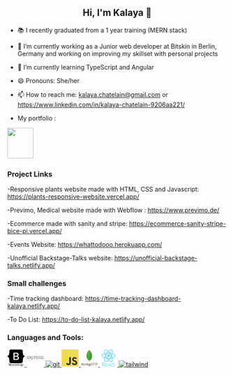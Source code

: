<h2 align="center">Hi, I'm  Kalaya 👋</h2>

<!--
**Kaalaayaa/Kaalaayaa** is a ✨ _special_ ✨ repository because its `README.md` (this file) appears on your GitHub profile.

Here are some ideas to get you started:

- 🔭 I’m currently working on ...
- 🌱 I’m currently learning ...
- 👯 I’m looking to collaborate on ...
- 🤔 I’m looking for help with ...
- 💬 Ask me about ...
- 📫 How to reach me: ...
- 😄 Pronouns: ...
- ⚡ Fun fact: ...
-->


- 📚 I recently graduated from a 1 year training (MERN stack)

- 🔭 I’m currently working as a Junior web developer at Bitskin in Berlin, Germany and working on improving my skillset with personal projects

- 🌱 I’m currently learning TypeScript and Angular

- 😄 Pronouns: She/her

- 📫 How to reach me: kalaya.chatelain@gmail.com or https://www.linkedin.com/in/kalaya-chatelain-9206aa221/

- My portfolio : 

 <img src="https://media2.giphy.com/media/QssGEmpkyEOhBCb7e1/giphy.gif?cid=ecf05e47pkkpxlegs44r1fbegu74ltscfjtpltyxb5in7i29&rid=giphy.gif&ct=s" width="60" height ="70">

### Project Links

-Responsive plants website made with HTML, CSS and Javascript: https://plants-responsive-website.vercel.app/

-Previmo, Medical website made with Webflow : https://www.previmo.de/

-Ecommerce made with sanity and stripe: https://ecommerce-sanity-stripe-bice-pi.vercel.app/

-Events Website: https://whattodooo.herokuapp.com/

-Unofficial Backstage-Talks website: https://unofficial-backstage-talks.netlify.app/


### Small challenges

-Time tracking dashboard: https://time-tracking-dashboard-kalaya.netlify.app/

-To Do List: https://to-do-list-kalaya.netlify.app/


### Languages and Tools:

<p align="left"> <a href="https://getbootstrap.com" target="_blank"> <img src="https://raw.githubusercontent.com/devicons/devicon/master/icons/bootstrap/bootstrap-plain-wordmark.svg" alt="bootstrap" width="40" height="40"/> </a> <a href="https://expressjs.com" target="_blank"> <img src="https://raw.githubusercontent.com/devicons/devicon/master/icons/express/express-original-wordmark.svg" alt="express" width="40" height="40"/> </a> <a href="https://git-scm.com/" target="_blank"> <img src="https://www.vectorlogo.zone/logos/git-scm/git-scm-icon.svg" alt="git" width="40" height="40"/> </a>  <a href="https://developer.mozilla.org/en-US/docs/Web/JavaScript" target="_blank"> <img src="https://raw.githubusercontent.com/devicons/devicon/master/icons/javascript/javascript-original.svg" alt="javascript" width="40" height="40"/> </a> <a href="https://www.mongodb.com/" target="_blank"> <img src="https://raw.githubusercontent.com/devicons/devicon/master/icons/mongodb/mongodb-original-wordmark.svg" alt="mongodb" width="40" height="40"/> </a> <a href="https://reactjs.org/" target="_blank"> <img src="https://raw.githubusercontent.com/devicons/devicon/master/icons/react/react-original-wordmark.svg" alt="react" width="40" height="40"/> </a> <a href="https://tailwindcss.com/" target="_blank"> <img src="https://www.vectorlogo.zone/logos/tailwindcss/tailwindcss-icon.svg" alt="tailwind" width="40" height="40"/> </a> </p>
